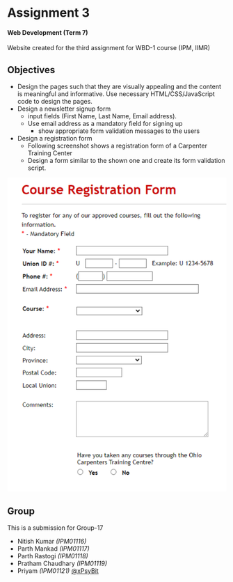 # Assignment 3

#### Web Development (Term 7)

Website created for the third assignment for WBD-1 course (IPM, IIMR)

## Objectives

- Design the pages such that they are visually appealing and the content is meaningful and informative. Use necessary HTML/CSS/JavaScript code to design the pages.
- Design a newsletter signup form
  - input fields (First Name, Last Name, Email address).
  - Use email address as a mandatory field for signing up
    - show appropriate form validation messages to the users
- Design a registration form
  - Following screenshot shows a registration form of a Carpenter Training Center
  - Design a form similar to the shown one and create its form validation script.

![Registration Form Objective](images/registration-form-objective.png)

## Group

This is a submission for Group-17

- Nitish Kumar _(IPM01116)_
- Parth Mankad _(IPM01117)_
- Parth Rastogi _(IPM01118)_
- Pratham Chaudhary _(IPM01119)_
- Priyam _(IPM01121)_ [@xPsyBit](https://github.com/xPsyBit)
